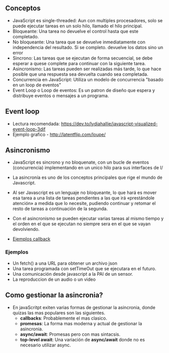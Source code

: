 ## Conceptos

- JavaScript es single-threaded: Aun con multiples procesadores, solo se puede ejecutar tareas en un solo hilo, llamado
  el hilo principal.
- Bloqueante: Una tarea no devuelve el control hasta que este completado.
- No bloqueante: Una tarea que se devuelve inmediatamente con independencia del resultado. Si se completo. devuelve los
  datos sino un error
- Sincrono: Las tareas que se ejecutan de forma secuencial, se debe esperar a quese complete para continuar con la
  siguiente tarea.
- Asincronismo: Las tareas pueden ser realizadas más tarde, lo que hace posible que una respuesta sea devuelta cuando
  sea completada.
- Concurrencia en JavaScript: Utiliza un modelo de concurrencia "basado en un loop de eventos"
- Event Loop o Loop de eventos: Es un patron de diseño que espera y distribuye eventos o mensajes a un programa.

## Event loop

- Lectura recomendada: https://dev.to/lydiahallie/javascript-visualized-event-loop-3dif
- Ejemplo grafico - http://latentflip.com/loupe/

## Asincronismo

- JavaScript es sincrono y no bloquenate, con un bucle de eventos (concurrencia) implementando en un unico hilo para sus
  interfaces de I/
- La asincronía es uno de los conceptos principales que rige el mundo de Javascript.
- Al ser Javascript es un lenguaje no bloqueante, lo que hará es mover esa tarea a una lista de tareas pendientes a
  las que irá «prestándole atención» a medida que lo necesite, pudiendo continuar y retomar el resto de tareas a
  continuación de la segunda.
- Con el asincronismo se pueden ejecutar varias tareas al mismo tiempo y el orden en el que se ejecutan no siempre sera
  en el que se vayan devolviendo.

- [Ejemplos callback](../examples/1-settimeout/README.md)

### Ejemplos

- Un fetch() a una URL para obtener un archivo json
- Una tarea programada con setTimeOut que se ejecutara en el futuro.
- Una comunicación desde javascript a la PAI de un sensor.
- La reproduccion de un audio o un video

## Como gestionar la asincronia?

- En javaScritpt exiten varias formas de gestionar la asincronia, donde quizas las mas populares son las siguientes.
    - **callbacks**: Probablemente el mas clasico.
    - **promesas**: La forma mas moderna y actual de gestionar la asincronia.
    - **async/await**: Promesas pero con mas sintacsis.
    - **top-level await**: Una variación de **async/await** donde no es necesario utilizar async.

